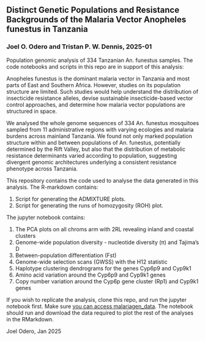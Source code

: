 ## Distinct Genetic Populations and Resistance Backgrounds of the Malaria Vector Anopheles funestus in Tanzania
### Joel O. Odero and Tristan P. W. Dennis, 2025-01

Population genomic analysis of 334 Tanzanian An. funestus samples.
The code notebooks and scripts in this repo are in support of this analysis: <BIORXiv link>

Anopheles funestus is the dominant malaria vector in Tanzania and most parts of East and Southern Africa. However, studies on its population structure are limited. Such studies would help understand the distribution of insecticide resistance alleles, devise sustainable insecticide-based vector control approaches, and determine how malaria vector populations are structured in space. 

We analysed the whole genome sequences of 334 An. funestus mosquitoes sampled from 11 administrative regions with varying ecologies and malaria burdens across mainland Tanzania. We found not only marked population structure within and between populations of An. funestus, potentially determined by the Rift Valley, but also that the distribution of metabolic resistance determinants varied according to population, suggesting divergent genomic architectures underlying a consistent resistance phenotype across Tanzania.

This repository contains the code used to analyse the data generated in this analysis. The R-markdown contains:
1. Script for generating the ADMIXTURE plots.
2. Script for generating the runs of homozygosity (ROH) plot.

The jupyter notebook contains:
1. The PCA plots on all chroms arm with 2RL revealing inland and coastal clusters
2. Genome-wide population diversity - nucleotide diversity (π) and Tajima’s D
3. Between-population differentiation (Fst)
4. Genome-wide selection scans (GWSS) with the H12 statistic 
5. Haplotype clustering dendrograms for the genes Cyp6p9 and Cyp9k1
6. Amino acid variation around the Cyp6p9 and Cyp9k1 genes
7. Copy number variation around the Cyp6p gene cluster (Rp1) and Cyp9k1 genes

If you wish to replicate the analysis, clone this repo, and run the jupyter notebook first. Make sure [you can access malariagen_data](https://malariagen.github.io/vector-data/vobs/vobs-data-access.html). The notebook should run and download the data required to plot the rest of the analyses in the RMarkdown.

Joel Odero, Jan 2025
